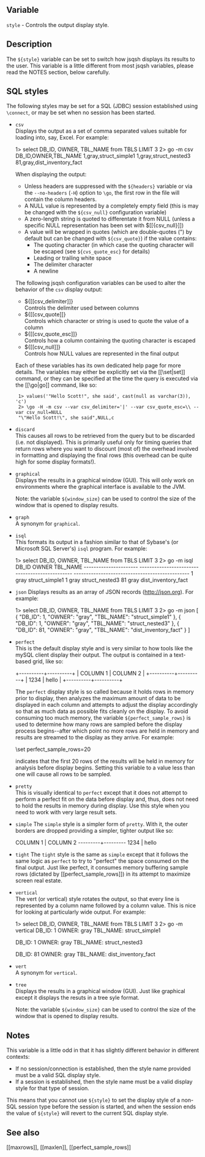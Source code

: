 ## Variable

   `style` - Controls the output display style.
   
## Description

   The `${style}` variable can be set to switch how jsqsh displays its results
   to the user.  This variable is a little different from most jsqsh variables,
   please read the NOTES section, below carefully.

## SQL styles

   The following styles may be set for a SQL (JDBC) session established
   using `\connect`, or may be set when no session has been started.
   
   * `csv`  
     Displays the output as a set of comma separated values suitable for 
     loading into, say, Excel. For example:

        1> select DB_ID, OWNER, TBL_NAME from TBLS LIMIT 3
        2> go -m csv
        DB_ID,OWNER,TBL_NAME
        1,gray,struct_simple1
        1,gray,struct_nested3
        81,gray,dist_inventory_fact

     When displaying the output:
        
     * Unless headers are suppressed with the `${headers}` variable or
       via the `--no-headers` (`-H`) option to `\go`, the first row in the
       file will contain the column headers.
     * A NULL value is represented by a completely empty field (this is
       may be changed with the `${csv_null}` configuration variable)
     * A zero-length string is quoted to differentate it from NULL (unless
       a specific NULL representation has been set with $[[{csv_null}]])
     * A value will be wrapped in quotes (which are double-quotes (") by default
       but can be changed with `${csv_quote}`) if the value contains:
       * The quoting character (in which case the quoting character will be 
         escaped (see `${cvs_quote_esc}` for details)
       * Leading or trailing white space
       * The delimiter character
       * A newline

     The following jsqsh configuration variables can be used to alter
     the behavior of the `csv` display output:

     * ${[[csv_delimiter]]}  
       Controls the delimiter used between columns
     * ${[[csv_quote]]}  
       Controls which character or string is used to quote the value of a column
     * ${[[csv_quote_esc]]}  
       Controls how a column containing the quoting
       character is escaped
     * ${[[csv_null]]}  
       Controls how NULL values are represented in the final output

     Each of these variables has its own dedicated help page for more details.
     The variables may either be explicitly set via the [[\set|set]] command, or
     they can be specified at the time the query is executed via the [[\go|go]]
     command, like so:

          1> values('"Hello Scott!", she said', cast(null as varchar(3)), 'c')
          2> \go -H -m csv --var csv_delimiter='|' --var csv_quote_esc=\\ --var csv_null=NULL
          "\"Hello Scott!\", she said",NULL,c

   * `discard`  
      This causes all rows to be retrieved from the query but to
      be discarded (i.e. not displayed). This is primarily useful only
      for timing queries that return rows where you want to discount 
      (most of) the overhead involved in formatting and displaying the
      final rows (this overhead can be quite high for some display formats!).

   * `graphical`  
      Displays the results in a graphical window (GUI). This will
      only work on environments where the graphical interface is 
      available to the JVM. 
        
      Note: the variable `${window_size}` can be used to control the size
      of the window that is opened to display results.
   
   * `graph`   
     A synonym for `graphical`.     
   
   * `isql`  
     This formats its output in a fashion similar to that of Sybase's (or 
     Microsoft SQL Server's) `isql` program.  For example:

        1> select DB_ID, OWNER, TBL_NAME from TBLS LIMIT 3
        2> go -m isql
         DB_ID
            OWNER
            TBL_NAME
         ----------------------
            -----------------------------------------------
            -----------------------------------------------
                              1
            gray
            struct_simple1
                              1
            gray
            struct_nested3
                             81
            gray
            dist_inventory_fact

   * `json`
     Displays results as an array of JSON records (http://json.org). For
     example:

        1> select DB_ID, OWNER, TBL_NAME from TBLS LIMIT 3
        2> go -m json
        [
           {
              "DB_ID": 1,
              "OWNER": "gray",
              "TBL_NAME": "struct_simple1"
           },
           {
              "DB_ID": 1,
              "OWNER": "gray",
              "TBL_NAME": "struct_nested3"
           },
           {
              "DB_ID": 81,
              "OWNER": "gray",
              "TBL_NAME": "dist_inventory_fact"
           }
        ]
   
   * `perfect`  
     This is the default display style and is very similar to how tools like 
     the mySQL client display their output. The output is contained in a 
     text-based grid, like so:
              
        +----------+----------+
        | COLUMN 1 | COLUMN 2 |
        +----------+----------+
        |     1234 | hello    |
        +----------+----------+
              
     The `perfect` display style is so called because it holds rows 
     in memory prior to display, then analyzes the maximum amount of
     data to be displayed in each column and attempts to adjust the
     display accordingly so that as much data as possible fits cleanly
     on the display. To avoid consuming too much memory, the variable 
     `${perfect_sample_rows}` is used to determine how many rows are 
     sampled before the display  process begins--after which point 
     no more rows are held in memory and results are streamed to the
     display as they arrive. For example:
        
        \set perfect_sample_rows=20
            
     indicates that the first 20 rows of the results will be held in
     memory for analysis before display begins. Setting this variable
     to a value less than one will cause all rows to be sampled.
   
   * `pretty`  
     This is visually identical to `perfect` except that it does not
     attempt to perform a perfect fit on the data before display and,
     thus, does not need to hold the results in memory during display.
     Use this style when you need to work with very large result sets.

   * `simple`
     The `simple` style is a simpler form of `pretty`. With it, the
     outer borders are dropped providing a simpler, tighter output
     like so:

        COLUMN 1 | COLUMN 2
        ---------+---------
            1234 | hello

   * `tight`
     The `tight` style is the same as `simple` except that it follows
     the same logic as `perfect` to try to "perfect" the space
     consumed on the final output.  Just like perfect, it consumes
     memory buffering sample rows (dictated by [[perfect_sample_rows]])
     in its attempt to maximize screen real estate.

   * `vertical`  
     The vert (or vertical) style rotates the output, so that every 
     line is represented by a column name followed by a column value. This 
     is nice for looking at particularly wide output.  For example:

        1> select DB_ID, OWNER, TBL_NAME from TBLS LIMIT 3
        2> go -m vertical
        DB_ID:    1
        OWNER:    gray
        TBL_NAME: struct_simple1

        DB_ID:    1
        OWNER:    gray
        TBL_NAME: struct_nested3

        DB_ID:    81
        OWNER:    gray
        TBL_NAME: dist_inventory_fact
   
   * `vert`  
     A synonym for `vertical`.
   
   * `tree`  
     Displays the results in a graphical window (GUI).  Just like graphical 
     except it  displays the resuts in a tree syle format. 

     Note: the variable `${window_size}` can be used to control the size
     of the window that is opened to display results.
        
## Notes

   This variable is a little odd in that it has slightly different
   behavior in different contexts:
   
   * If no session/connection is established, then the style name provided
     must be a valid SQL display style.
   * If a session is established, then the style name must be a valid
     display style for that type of session.
   
This means that you cannot use `${style}` to set the display style of a non-
   SQL session type before the session is started, and when the session ends
   the value of `${style}` will revert to the current SQL display style.

## See also

   [[maxrows]], [[maxlen]], [[perfect_sample_rows]]
